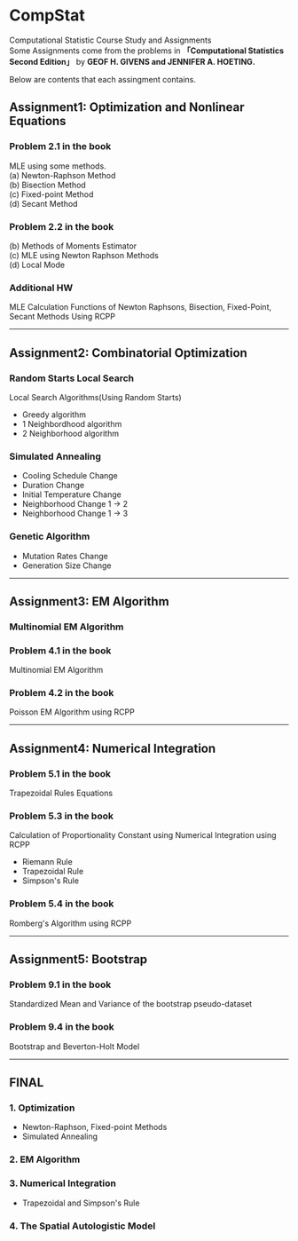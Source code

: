 # CompStat
Computational Statistic Course Study and Assignments  
Some Assignments come from the problems in **「Computational Statistics Second Edition」** by **GEOF H. GIVENS and JENNIFER A. HOETING.**  
  
Below are contents that each assingment contains.  

## Assignment1: Optimization and Nonlinear Equations
### Problem 2.1 in the book
MLE using some methods.  
(a) Newton-Raphson Method  
(b) Bisection Method  
(c) Fixed-point Method  
(d) Secant Method

### Problem 2.2 in the book
(b) Methods of Moments Estimator  
(c) MLE using Newton Raphson Methods  
(d) Local Mode  

### Additional HW  
MLE Calculation Functions of Newton Raphsons, Bisection, Fixed-Point, Secant Methods Using RCPP  

--------------------
## Assignment2: Combinatorial Optimization
### Random Starts Local Search  
Local Search Algorithms(Using Random Starts)
  - Greedy algorithm
  - 1 Neighbordhood algorithm
  - 2 Neighborhood algorithm

### Simulated Annealing  
  - Cooling Schedule Change
  - Duration Change
  - Initial Temperature Change
  - Neighborhood Change 1 -> 2
  - Neighborhood Change 1 -> 3
 
 ### Genetic Algorithm
   - Mutation Rates Change
   - Generation Size Change

-----------------------
## Assignment3: EM Algorithm
### Multinomial EM Algorithm

### Problem 4.1 in the book  
Multinomial EM Algorithm

### Problem 4.2 in the book  
Poisson EM Algorithm using RCPP
 
 ------------------------
 ## Assignment4: Numerical Integration
 ### Problem 5.1 in the book  
 Trapezoidal Rules Equations
 
 ### Problem 5.3 in the book  
 Calculation of Proportionality Constant using Numerical Integration using RCPP  
 * Riemann Rule  
 * Trapezoidal Rule
 * Simpson's Rule

### Problem 5.4 in the book
Romberg's Algorithm using RCPP

------------------------------
## Assignment5: Bootstrap
### Problem 9.1 in the book
Standardized Mean and Variance of the bootstrap pseudo-dataset

### Problem 9.4 in the book
Bootstrap and Beverton-Holt Model 

---------------------------------
## FINAL
### 1. Optimization  
- Newton-Raphson, Fixed-point Methods
- Simulated Annealing

### 2. EM Algorithm

### 3. Numerical Integration
- Trapezoidal and Simpson's Rule

### 4. The Spatial Autologistic Model
